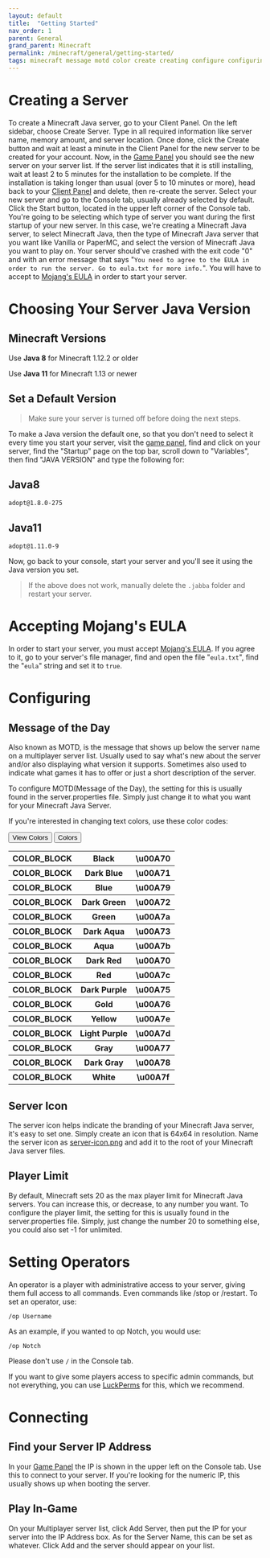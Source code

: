 ```yaml
---
layout: default
title:  "Getting Started"
nav_order: 1
parent: General
grand_parent: Minecraft
permalink: /minecraft/general/getting-started/
tags: minecraft message motd color create creating configure configuring ip address connecting server icon installing eula
---
```

# Creating a Server
To create a Minecraft Java server, go to your Client Panel. On the left sidebar, choose Create Server. Type in all required information like server name, memory amount, and server location. Once done, click the Create button and wait at least a minute in the Client Panel for the new server to be created for your account. Now, in the [Game Panel](https://panel.falix.gg/) you should see the new server on your server list. If the server list indicates that it is still installing, wait at least 2 to 5 minutes for the installation to be complete. If the installation is taking longer than usual (over 5 to 10 minutes or more), head back to your [Client Panel](https://client.falix.gg/) and delete, then re-create the server. Select your new server and go to the Console tab, usually already selected by default. Click the Start button, located in the upper left corner of the Console tab. You're going to be selecting which type of server you want during the first startup of your new server. In this case, we're creating a Minecraft Java server, to select Minecraft Java, then the type of Minecraft Java server that you want like Vanilla or PaperMC, and select the version of Minecraft Java you want to play on. Your server should've crashed with the exit code "0" and with an error message that says "`You need to agree to the EULA in order to run the server. Go to eula.txt for more info.`". You will have to accept to [Mojang's EULA](https://account.mojang.com/documents/minecraft_eula) in order to start your server.

# Choosing Your Server Java Version
<!-- # What is Java? (An explantion for noobs will be added later on) -->
## Minecraft Versions
Use **Java 8** for Minecraft 1.12.2 or older

Use **Java 11** for Minecraft 1.13 or newer

## Set a Default Version
> Make sure your server is turned off before doing the next steps.

To make a Java version the default one, so that you don't need to select it every time you start your server, visit the [game panel](https://panel.falixnodes.net/), find and click on your server, find the "Startup" page on the top bar, scroll down to "Variables", then find "JAVA VERSION" and type the following for:

## Java8
`adopt@1.8.0-275`

## Java11
`adopt@1.11.0-9`

Now, go back to your console, start your server and you'll see it using the Java version you set.

> If the above does not work, manually delete the `.jabba` folder and restart your server.

# Accepting Mojang's EULA
<!-- Who is Mojang? (An explantion for noobs will be added later on) -->
In order to start your server, you must accept [Mojang's EULA](https://account.mojang.com/documents/minecraft_eula). If you agree to it, go to your server's file manager, find and open the file "`eula.txt`", find the "`eula`" string and set it to `true`.

# Configuring
## Message of the Day
Also known as MOTD, is the message that shows up below the server name on a multiplayer server list. Usually used to say what's new about the server and/or also displaying what version it supports. Sometimes also used to indicate what games it has to offer or just a short description of the server.

To configure MOTD(Message of the Day), the setting for this is usually found in the server.properties file. Simply just change it to what you want for your Minecraft Java Server.

If you're interested in changing text colors, use these color codes:

<div id="color_table_mc" class="collapsable">
    <button onclick="openMenu_ColorMC();" id="open_ColorMC">View Colors <i class="fas fa-angle-up"></i></button>
    <button onclick="closeMenu_ColorMC();" id="close_ColorMC">Colors <i class="fas fa-angle-down"></i></button>
    <div id="cc_ColorMC" class="collapsable_content">
        <table>
        <tbody>
        <tr>
        <th id="black_color">COLOR_BLOCK</th>
        <th>Black</th>
        <th>\u00A70</th>
        </tr>
        <tr>
        <th id="dark_blue_color">COLOR_BLOCK</th>
        <th>Dark Blue</th>
        <th>\u00A71</th>
        </tr>
        <tr>
        <th id="blue_color">COLOR_BLOCK</th>
        <th>Blue</th>
        <th>\u00A79</th>
        </tr>
        <tr>
        <th id="dark_green_color">COLOR_BLOCK</th>
        <th>Dark Green</th>
        <th>\u00A72</th>
        </tr>
        <tr>
        <th id="green_color">COLOR_BLOCK</th>
        <th>Green</th>
        <th>\u00A7a</th>
        </tr>
        <tr>
        <th id="dark_aqua_color">COLOR_BLOCK</th>
        <th>Dark Aqua</th>
        <th>\u00A73</th>
        </tr>
        <tr>
        <th id="aqua_color">COLOR_BLOCK</th>
        <th>Aqua</th>
        <th>\u00A7b</th>
        </tr>
        <tr>
        <th id="dark_red_color">COLOR_BLOCK</th>
        <th>Dark Red</th>
        <th>\u00A70</th>
        </tr>
        <tr>
        <th id="red_color">COLOR_BLOCK</th>
        <th>Red</th>
        <th>\u00A7c</th>
        </tr>
        <tr>
        <th id="dark_purple_color">COLOR_BLOCK</th>
        <th>Dark Purple</th>
        <th>\u00A75</th>
        </tr>
        <tr>
        <th id="gold_color">COLOR_BLOCK</th>
        <th>Gold</th>
        <th>\u00A76</th>
        </tr>
        <tr>
        <th id="yellow_color">COLOR_BLOCK</th>
        <th>Yellow</th>
        <th>\u00A7e</th>
        </tr>
        <tr>
        <th id="light_purple_color">COLOR_BLOCK</th>
        <th>Light Purple</th>
        <th>\u00A7d</th>
        </tr>
        <tr>
        <th id="gray_color">COLOR_BLOCK</th>
        <th>Gray</th>
        <th>\u00A77</th>
        </tr>
        <tr>
        <th id="dark_gray_color">COLOR_BLOCK</th>
        <th>Dark Gray</th>
        <th>\u00A78</th>
        </tr>
        <tr>
        <th id="white_color">COLOR_BLOCK</th>
        <th>White</th>
        <th>\u00A7f</th>
        </tr>
        </tbody>
        </table>
    </div>
</div>

## Server Icon
The server icon helps indicate the branding of your Minecraft Java server, it's easy to set one. Simply create an icon that is 64x64 in resolution. Name the server icon as <u>server-icon.png</u> and add it to the root of your Minecraft Java server files.

## Player Limit

By default, Minecraft sets 20 as the max player limit for Minecraft Java servers. You can increase this, or decrease, to any number you want. To configure the player limit, the setting for this is usually found in the server.properties file. Simply, just change the number 20 to something else, you could also set -1 for unlimited.

# Setting Operators
An operator is a player with administrative access to your server, giving them full access to all commands. Even commands like /stop or /restart.
To set an operator, use:

```
/op Username
```

As an example, if you wanted to op Notch, you would use:

```
/op Notch
```

Please don't use `/` in the Console tab.

If you want to give some players access to specific admin commands, but not everything, you can use [LuckPerms](https://luckperms.net/) for this, which we recommend.

# Connecting
## Find your Server IP Address
In your [Game Panel](https://panel.falix.gg/) the IP is shown in the upper left on the Console tab. Use this to connect to your server.
If you're looking for the numeric IP, this usually shows up when booting the server.

## Play In-Game
On your Multiplayer server list, click Add Server, then put the IP for your server into the IP Address box. As for the Server Name, this can be set as whatever. Click Add and the server should appear on your list.
